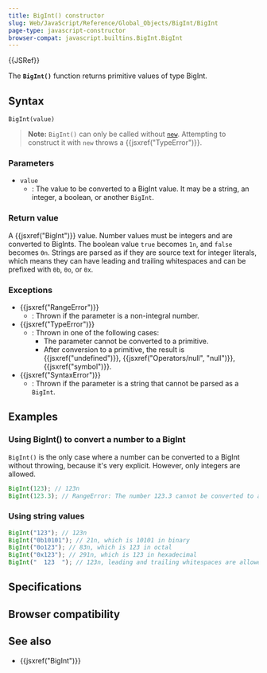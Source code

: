 ```yaml
---
title: BigInt() constructor
slug: Web/JavaScript/Reference/Global_Objects/BigInt/BigInt
page-type: javascript-constructor
browser-compat: javascript.builtins.BigInt.BigInt
---
```


{{JSRef}}

The **`BigInt()`** function returns primitive values of type BigInt.

## Syntax

```js-nolint
BigInt(value)
```

> **Note:** `BigInt()` can only be called without [`new`](/Web/JavaScript/Reference/Operators/new). Attempting to construct it with `new` throws a {{jsxref("TypeError")}}.

### Parameters

- `value`
  - : The value to be converted to a BigInt value. It may be a string, an integer, a boolean, or another `BigInt`.

### Return value

A {{jsxref("BigInt")}} value. Number values must be integers and are converted to BigInts. The boolean value `true` becomes `1n`, and `false` becomes `0n`. Strings are parsed as if they are source text for integer literals, which means they can have leading and trailing whitespaces and can be prefixed with `0b`, `0o`, or `0x`.

### Exceptions

- {{jsxref("RangeError")}}
  - : Thrown if the parameter is a non-integral number.
- {{jsxref("TypeError")}}
  - : Thrown in one of the following cases:
    - The parameter cannot be converted to a primitive.
    - After conversion to a primitive, the result is {{jsxref("undefined")}}, {{jsxref("Operators/null", "null")}}, {{jsxref("symbol")}}.
- {{jsxref("SyntaxError")}}
  - : Thrown if the parameter is a string that cannot be parsed as a `BigInt`.

## Examples

### Using BigInt() to convert a number to a BigInt

`BigInt()` is the only case where a number can be converted to a BigInt without throwing, because it's very explicit. However, only integers are allowed.

```js
BigInt(123); // 123n
BigInt(123.3); // RangeError: The number 123.3 cannot be converted to a BigInt because it is not an integer
```

### Using string values

```js
BigInt("123"); // 123n
BigInt("0b10101"); // 21n, which is 10101 in binary
BigInt("0o123"); // 83n, which is 123 in octal
BigInt("0x123"); // 291n, which is 123 in hexadecimal
BigInt("  123  "); // 123n, leading and trailing whitespaces are allowed
```

## Specifications



## Browser compatibility



## See also

- {{jsxref("BigInt")}}
